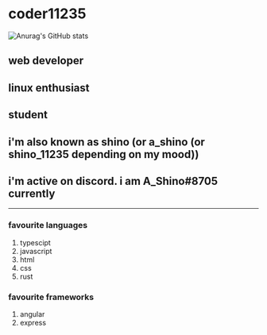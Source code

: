 # coder11235

![Anurag's GitHub stats](https://github-readme-stats.vercel.app/api?username=coder11235&show_icons=true&count_private=true&theme=react)

## web developer
## linux enthusiast
## student
## 

## i'm also known as shino (or a_shino (or shino_11235 depending on my mood))
## i'm active on discord. i am A_Shino#8705 currently

---

### favourite languages

1. typescipt
2. javascript
3. html
4. css
5. rust

### favourite frameworks

1. angular
2. express
